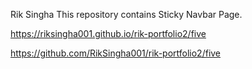 Rik Singha 
This repository contains  Sticky Navbar Page.

https://riksingha001.github.io/rik-portfolio2/five


https://github.com/RikSingha001/rik-portfolio2/five
